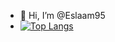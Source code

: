 - 👋 Hi, I’m @Eslaam95
- [![Top Langs](https://github-readme-stats.vercel.app/api/top-langs/?username=Eslaam95)](https://github.com/anuraghazra/github-readme-stats)

<!---
Eslaam95/Eslaam95 is a ✨ special ✨ repository because its `README.md` (this file) appears on your GitHub profile.
You can click the Preview link to take a look at your changes.
--->
